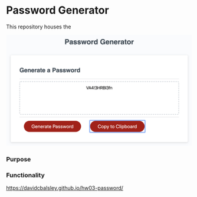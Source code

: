 # Password Generator
This repository houses the 

<img src="src/images/Password_generator_screenshot.png">

### Purpose

### Functionality


https://davidcbalsley.github.io/hw03-password/
